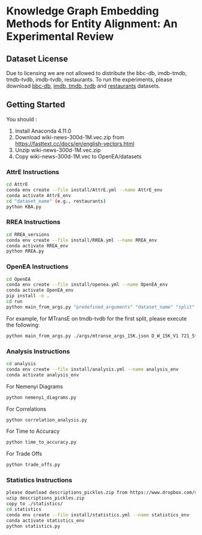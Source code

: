 # Knowledge Graph Embedding Methods for Entity Alignment: An Experimental Review

## Dataset License

Due to licensing we are not allowed to distribute the bbc-db, imdb-tmdb, tmdb-tvdb, imdb-tvdb, restaurants.
To run the experiments, please download [bbc-db](https://www.csd.uoc.gr/~vefthym/minoanER/datasets.html), [imdb, tmdb, tvdb](https://github.com/ScaDS/MovieGraphBenchmark) and [restaurants](http://oaei.ontologymatching.org/2010/im/) datasets.

## Getting Started

You should :
1. Install Anaconda 4.11.0
2. Download wiki-news-300d-1M.vec.zip from https://fasttext.cc/docs/en/english-vectors.html
3. Unzip wiki-news-300d-1M.vec.zip
4. Copy wiki-news-300d-1M.vec to OpenEA/datasets

### AttrE Instructions
```bash
cd AttrE
conda env create --file install/AttrE.yml --name AttrE_env
conda activate AttrE_env
cd "dataset_name" (e.g., restaurants)
python KBA.py
```

### RREA Instructions
```bash
cd RREA_versions
conda env create --file install/RREA.yml --name RREA_env
conda activate RREA_env
python RREA.py
```

### OpenEA Instructions
```bash
cd OpenEA
conda env create --file install/openea.yml --name OpenEA_env
conda activate OpenEA_env
pip install -e .
cd run
python main_from_args.py "predefined_arguments" "dataset_name" "split"
```
For example, for MTransE on tmdb-tvdb for the first split, please execute the following:
```bash
python main_from_args.py ./args/mtranse_args_15K.json D_W_15K_V1 721_5fold/1/
```

### Analysis Instructions
```bash
cd analysis
conda env create --file install/analysis.yml --name analysis_env
conda activate analysis_env
```
For Nemenyi Diagrams
```bash
python nemenyi_diagrams.py
```
For Correlations
```bash
python correlation_analysis.py
```
For Time to Accuracy
```bash
python time_to_accuracy.py
```
For Trade Offs
```bash
python trade_offs.py
```

### Statistics Instructions
```bash
please download descriptions_pickles.zip from https://www.dropbox.com/sh/7r2y1x8wx9y921e/AAAh3DabBguCzxk8OlZnL-Mza?dl=0
uzip descriptions_pickles.zip
copy to ./statistics/
cd statistics
conda env create --file install/statistics.yml --name statistics_env
conda activate statistics_env
python statistics.py
```
